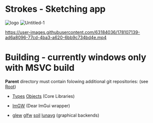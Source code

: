 # Strokes - Sketching app
![logo](https://user-images.githubusercontent.com/63184036/178107124-5cf8dc84-e3be-4928-9454-561ca513d372.png)
![Untitled-1](https://user-images.githubusercontent.com/63184036/178107128-dcf9f13e-c472-4cde-9de9-e04d91797487.png)

https://user-images.githubusercontent.com/63184036/178107139-ad6a8096-77cd-4ba3-a620-6bb9c734bd4e.mp4

# Building - currently windows only with MSVC build

**Parent** directory must contain folowing additional git repositories: (see [Root](https://github.com/IlyaShurupov/root.git))

  - [Types](https://github.com/IlyaShurupov/Types.git)
  [Objects](https://github.com/IlyaShurupov/Objects.git)
   (Core Libraries)
  
  - [ImGW](https://github.com/IlyaShurupov/imgw.git)
   (Dear ImGui wrapper)
  
  - [glew](https://github.com/IlyaShurupov/glew.git)
  [glfw](https://github.com/IlyaShurupov/glfw.git)
  [soil](https://github.com/littlstar/soil.git)
  [lunavg](https://github.com/sammycage/lunasvg.git)
   (graphical backends)


